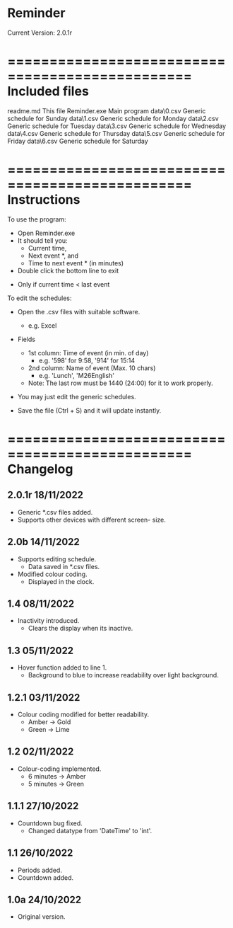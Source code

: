 # Reminder
Current Version: 2.0.1r


================================================
Included files
================================================
readme.md       This file
Reminder.exe    Main program
data\0.csv      Generic schedule for Sunday
data\1.csv      Generic schedule for Monday
data\2.csv      Generic schedule for Tuesday
data\3.csv      Generic schedule for Wednesday
data\4.csv      Generic schedule for Thursday
data\5.csv      Generic schedule for Friday
data\6.csv      Generic schedule for Saturday



================================================
Instructions
================================================

To use the program:
  - Open Reminder.exe
  - It should tell you:
    - Current time,
    - Next event *, and
    - Time to next event * (in minutes)
  - Double click the bottom line to exit
 * Only if current time < last event


To edit the schedules:
  - Open the .csv files with suitable software.
    - e.g. Excel

  - Fields
    - 1st column: Time of event (in min. of day)
      - e.g. '598' for 9:58, '914' for 15:14
    - 2nd column: Name of event (Max. 10 chars)
      - e.g. 'Lunch', 'M26English'
    - Note: The last row must be 1440 (24:00)
            for it to work properly.

  - You may just edit the generic schedules.
  - Save the file (Ctrl + S) and it will update
    instantly.



================================================
Changelog
================================================

2.0.1r                                18/11/2022
------------------------------------------------
- Generic *.csv files added.
- Supports other devices with different screen-
  size.


2.0b                                  14/11/2022
------------------------------------------------
- Supports editing schedule.
  - Data saved in *.csv files. 
- Modified colour coding.
  - Displayed in the clock.


1.4                                   08/11/2022
------------------------------------------------
- Inactivity introduced.
  - Clears the display when its inactive.


1.3                                   05/11/2022
------------------------------------------------
- Hover function added to line 1.
  - Background to blue to increase readability
    over light background.


1.2.1                                 03/11/2022
------------------------------------------------
- Colour coding modified for better readability.
  - Amber -> Gold
  - Green -> Lime


1.2                                   02/11/2022
------------------------------------------------
- Colour-coding implemented.
  - 6 minutes -> Amber
  - 5 minutes -> Green


1.1.1                                 27/10/2022
------------------------------------------------
- Countdown bug fixed.
  - Changed datatype from 'DateTime' to 'int'.


1.1                                   26/10/2022
------------------------------------------------
- Periods added.
- Countdown added.


1.0a                                  24/10/2022
------------------------------------------------
- Original version.

